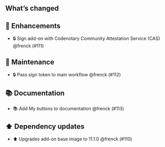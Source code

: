 ## What’s changed

## 🚀 Enhancements

- 🔒 Sign add-on with Codenotary Community Attestation Service (CAS) @frenck (#111)

## 🧰 Maintenance

- 🔒 Pass sign token to main workflow @frenck (#112)

## 📚 Documentation

- 📚 Add My buttons to documentation @frenck (#113)

## ⬆️ Dependency updates

- ⬆️ Upgrades add-on base image to 11.1.0 @frenck (#110)
